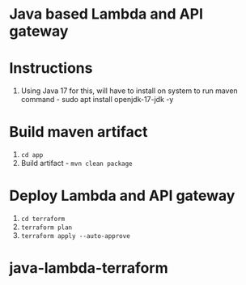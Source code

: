 # Java based Lambda and API gateway

# Instructions
1. Using Java 17 for this, will have to install on system to run maven command - sudo apt install openjdk-17-jdk -y

# Build maven artifact
1. `cd app`
2. Build artifact - `mvn clean package`

# Deploy Lambda and API gateway
1. `cd terraform`
2. `terraform plan`
3. `terraform apply --auto-approve`


   
# java-lambda-terraform
